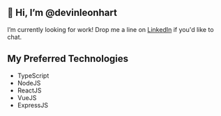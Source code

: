 ## 👋  Hi, I’m @devinleonhart

I’m currently looking for work! Drop me a line on [LinkedIn](https://www.linkedin.com/in/devin-leonhart-b5b6989b/) if you'd like to chat.

## My Preferred Technologies 

- TypeScript
- NodeJS
- ReactJS
- VueJS
- ExpressJS
